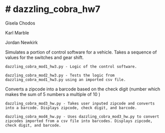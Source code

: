 # # dazzling_cobra_hw7

Gisela Chodos

Karl Marble

Jordan Newkirk



Simulates a portion of control software for a vehicle. Takes a sequence of values for the switches and gear shift.

    dazzling_cobra_mod1_hw3.py - Logic of the control software. 
  
    dazzling_cobra_mod2_hw3.py - Tests the logic from dazzling_cobra_mod1_hw3.py using an imported csv file.
  

Converts a zipcode into a barcode based on the check digit (number which makes the sum of 5 numbers a multiple of 10
)

    dazzling_cobra_mod3_hw.py - Takes user inputed zipcode and converts into a barcode. Displays zipcode, check digit, and barcode.
  
    dazzling_cobra_mod4_hw.py - Uses dazzling_cobra_mod3_hw.py to convert zipcodes imported from a csv file into barcodes. Displays zipcode, check digit, and barcode.
